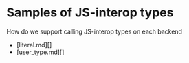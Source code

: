# Samples of JS-interop types

How do we support calling JS-interop types on each backend

* [literal.md][]
* [user_type.md][]
